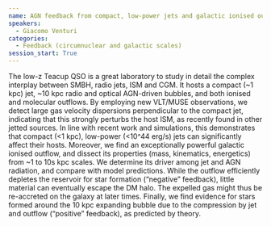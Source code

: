 ```yaml
---
name: AGN feedback from compact, low-power jets and galactic ionised outflows in the Teacup QSO; Properties, interplay and effects
speakers:
  - Giacomo Venturi
categories:
  - Feedback (circumnuclear and galactic scales)
session_start: True
---
```


The low-z Teacup QSO is a great laboratory to study in detail the complex interplay between SMBH, radio jets, ISM and CGM. It hosts a compact (~1 kpc) jet, ~10 kpc radio and optical AGN-driven bubbles, and both ionised and molecular outflows.
By employing new VLT/MUSE observations, we detect large gas velocity dispersions perpendicular to the compact jet, indicating that this strongly perturbs the host ISM, as recently found in other jetted sources. In line with recent work and simulations, this demonstrates that compact (<1 kpc), low-power (<10^44 erg/s) jets can significantly affect their hosts.
Moreover, we find an exceptionally powerful galactic ionised outflow, and dissect its properties (mass, kinematics, energetics) from ~1 to 10s kpc scales. We determine its driver among jet and AGN radiation, and compare with model predictions. While the outflow efficiently depletes the reservoir for star formation (“negative” feedback), little material can eventually escape the DM halo. The expelled gas might thus be re-accreted on the galaxy at later times.
Finally, we find evidence for stars formed around the 10 kpc expanding bubble due to the compression by jet and outflow (“positive” feedback), as predicted by theory.